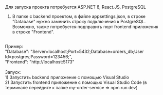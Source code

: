 Для запуска проекта потребуется ASP.NET 8, React.JS, PostgreSQL
<br />
1) В папке с backend проектом, в файле appsettings.json, в строке "Database" нужно заменить строку подключения к PostgreSQL. Возможно, также потребуется подправить порт frontend приложения в строке "Frontend".
<br />
Пример:<br />
"Database": "Server=localhost;Port=5432;Database=orders_db;User Id=postgres;Password=123456;",<br />
"Frontend": "http://localhost:5173"<br />
<br />
Запуск:<br />
1) Запустить backend приложение с помощью Visual Studio<br />
2) Запустить frontend приложение с помощью Visual Studio Code (в терминале перейдите к папке my-order-service => npm run dev)
